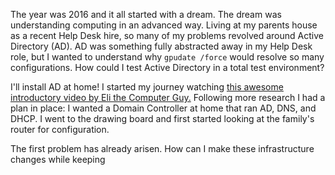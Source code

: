 
The year was 2016 and it all started with a dream. The dream was understanding computing in an advanced way.
Living at my parents house as a recent Help Desk hire, so many of my problems revolved around 
Active Directory (AD). AD was something fully abstracted away in my Help Desk role, but I  wanted to understand why
`gpudate /force` would resolve so many configurations. How could I test Active Directory in a total test environment?

I'll install AD at home! I started my journey watching [this awesome introductory video by Eli the Computer Guy.](https://www.youtube.com/watch?v=hxgz7MR7MGQ)
Following more research I had a plan in place: I wanted a Domain Controller at home that ran AD, DNS, and DHCP. 
I went to the drawing board and first started looking at the family's router for configuration. 

The first problem has already arisen. How can I make these infrastructure changes while keeping 
